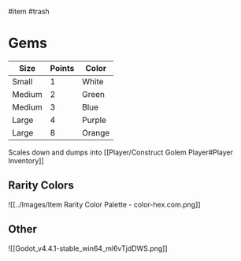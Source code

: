 #item #trash

# Gems

| Size   | Points | Color  |
| ------ | ------ | ------ |
| Small  | 1      | White  |
| Medium | 2      | Green  |
| Medium | 3      | Blue   |
| Large  | 4      | Purple |
| Large  | 8      | Orange |
Scales down and dumps into [[Player/Construct Golem Player#Player Inventory]]

## Rarity Colors
![[../Images/Item Rarity Color Palette - color-hex.com.png]]

## Other
![[Godot_v4.4.1-stable_win64_ml6vTjdDWS.png]]